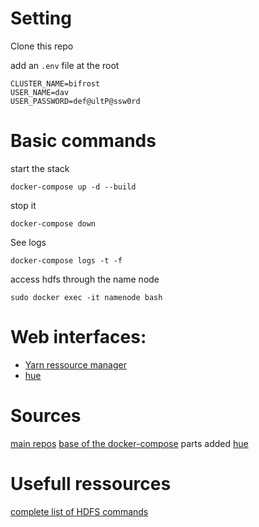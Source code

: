 
# Setting

Clone this repo

add an `.env` file at the root

```
CLUSTER_NAME=bifrost
USER_NAME=dav
USER_PASSWORD=def@ultP@ssw0rd
```


# Basic commands

start the stack
```
docker-compose up -d --build
```

stop it

```
docker-compose down
```

See logs 

```
docker-compose logs -t -f
```

access hdfs through the name node
```
sudo docker exec -it namenode bash
```

# Web interfaces: 
- [Yarn ressource manager](http://localhost:8088)
- [hue](http://localhost:8000)

# Sources
[main repos](https://hub.docker.com/r/bde2020)
[base of the docker-compose](https://github.com/big-data-europe/docker-hadoop/blob/master/docker-compose.yml)
parts added
[hue](https://hub.docker.com/r/bde2020/hdfs-filebrowser)

# Usefull ressources

[complete list of HDFS commands](https://hadoop.apache.org/docs/current/hadoop-project-dist/hadoop-common/FileSystemShell.html)